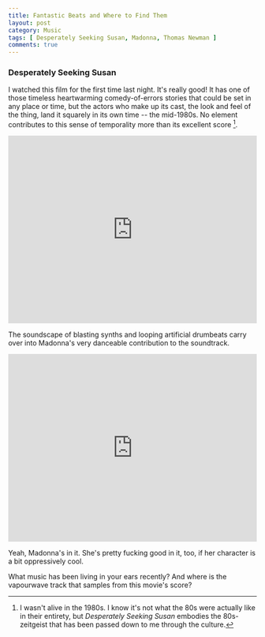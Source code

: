 ```yaml
---
title: Fantastic Beats and Where to Find Them
layout: post
category: Music
tags: [ Desperately Seeking Susan, Madonna, Thomas Newman ]
comments: true
---
```


### Desperately Seeking Susan

I watched this film for the first time last night. It's really good! It has one of those timeless heartwarming comedy-of-errors stories that could be set in any place or time, but the actors who make up its cast, the look and feel of the thing, land it squarely in its own time -- the mid-1980s. No element contributes to this sense of temporality more than its excellent score [^1].

<iframe width="100%" height="380" src="https://www.youtube.com/embed/EXDd1TP9U1s" frameborder="0" allowfullscreen></iframe>

The soundscape of blasting synths and looping artificial drumbeats carry over into Madonna's very danceable contribution to the soundtrack.

<iframe width="100%" height="380" src="https://www.youtube.com/embed/AyAOLk9D-ao" frameborder="0" allowfullscreen></iframe>

Yeah, Madonna's in it. She's pretty fucking good in it, too, if her character is a bit oppressively cool.

What music has been living in your ears recently? And where is the vapourwave track that samples from this movie's score?

[^1]: I wasn't alive in the 1980s. I know it's not what the 80s were actually like in their entirety, but *Desperately Seeking Susan* embodies the 80s-zeitgeist that has been passed down to me through the culture.
